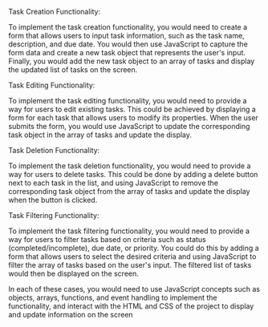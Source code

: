
Task Creation Functionality:

To implement the task creation functionality, you would need to create a form that allows users to input task information, such as the task name, description, and due date. You would then use JavaScript to capture the form data and create a new task object that represents the user's input. Finally, you would add the new task object to an array of tasks and display the updated list of tasks on the screen.

Task Editing Functionality:

To implement the task editing functionality, you would need to provide a way for users to edit existing tasks. This could be achieved by displaying a form for each task that allows users to modify its properties. When the user submits the form, you would use JavaScript to update the corresponding task object in the array of tasks and update the display.

Task Deletion Functionality:

To implement the task deletion functionality, you would need to provide a way for users to delete tasks. This could be done by adding a delete button next to each task in the list, and using JavaScript to remove the corresponding task object from the array of tasks and update the display when the button is clicked.

Task Filtering Functionality:

To implement the task filtering functionality, you would need to provide a way for users to filter tasks based on criteria such as status (completed/incomplete), due date, or priority. You could do this by adding a form that allows users to select the desired criteria and using JavaScript to filter the array of tasks based on the user's input. The filtered list of tasks would then be displayed on the screen.

In each of these cases, you would need to use JavaScript concepts such as objects, arrays, functions, and event handling to implement the functionality, and interact with the HTML and CSS of the project to display and update information on the screen
